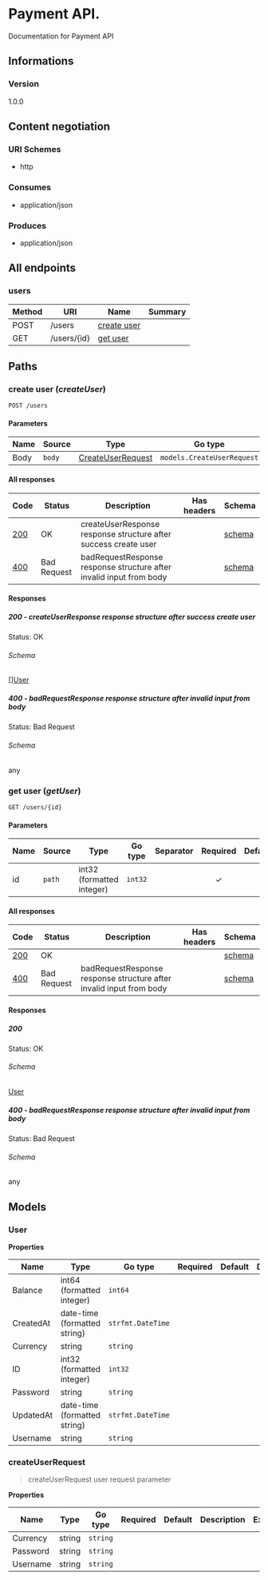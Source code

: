 


# Payment API.
Documentation for Payment API
  

## Informations

### Version

1.0.0

## Content negotiation

### URI Schemes
  * http

### Consumes
  * application/json

### Produces
  * application/json

## All endpoints

###  users

| Method  | URI     | Name   | Summary |
|---------|---------|--------|---------|
| POST | /users | [create user](#create-user) |  |
| GET | /users/{id} | [get user](#get-user) |  |
  


## Paths

### <span id="create-user"></span> create user (*createUser*)

```
POST /users
```

#### Parameters

| Name | Source | Type | Go type | Separator | Required | Default | Description |
|------|--------|------|---------|-----------| :------: |---------|-------------|
| Body | `body` | [CreateUserRequest](#create-user-request) | `models.CreateUserRequest` | | ✓ | |  |

#### All responses
| Code | Status | Description | Has headers | Schema |
|------|--------|-------------|:-----------:|--------|
| [200](#create-user-200) | OK | createUserResponse response structure after success create user |  | [schema](#create-user-200-schema) |
| [400](#create-user-400) | Bad Request | badRequestResponse response structure after invalid input from body |  | [schema](#create-user-400-schema) |

#### Responses


##### <span id="create-user-200"></span> 200 - createUserResponse response structure after success create user
Status: OK

###### <span id="create-user-200-schema"></span> Schema
   
  

[][User](#user)

##### <span id="create-user-400"></span> 400 - badRequestResponse response structure after invalid input from body
Status: Bad Request

###### <span id="create-user-400-schema"></span> Schema
   
  

any

### <span id="get-user"></span> get user (*getUser*)

```
GET /users/{id}
```

#### Parameters

| Name | Source | Type | Go type | Separator | Required | Default | Description |
|------|--------|------|---------|-----------| :------: |---------|-------------|
| id | `path` | int32 (formatted integer) | `int32` |  | ✓ |  |  |

#### All responses
| Code | Status | Description | Has headers | Schema |
|------|--------|-------------|:-----------:|--------|
| [200](#get-user-200) | OK |  |  | [schema](#get-user-200-schema) |
| [400](#get-user-400) | Bad Request | badRequestResponse response structure after invalid input from body |  | [schema](#get-user-400-schema) |

#### Responses


##### <span id="get-user-200"></span> 200
Status: OK

###### <span id="get-user-200-schema"></span> Schema
   
  

[User](#user)

##### <span id="get-user-400"></span> 400 - badRequestResponse response structure after invalid input from body
Status: Bad Request

###### <span id="get-user-400-schema"></span> Schema
   
  

any

## Models

### <span id="user"></span> User


  



**Properties**

| Name | Type | Go type | Required | Default | Description | Example |
|------|------|---------|:--------:| ------- |-------------|---------|
| Balance | int64 (formatted integer)| `int64` |  | |  |  |
| CreatedAt | date-time (formatted string)| `strfmt.DateTime` |  | |  |  |
| Currency | string| `string` |  | |  |  |
| ID | int32 (formatted integer)| `int32` |  | |  |  |
| Password | string| `string` |  | |  |  |
| UpdatedAt | date-time (formatted string)| `strfmt.DateTime` |  | |  |  |
| Username | string| `string` |  | |  |  |



### <span id="create-user-request"></span> createUserRequest


> createUserRequest user request parameter
  





**Properties**

| Name | Type | Go type | Required | Default | Description | Example |
|------|------|---------|:--------:| ------- |-------------|---------|
| Currency | string| `string` |  | |  |  |
| Password | string| `string` |  | |  |  |
| Username | string| `string` |  | |  |  |


